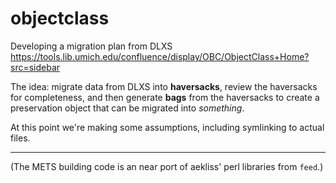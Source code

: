 # objectclass

Developing a migration plan from DLXS
https://tools.lib.umich.edu/confluence/display/OBC/ObjectClass+Home?src=sidebar

The idea: migrate data from DLXS into **haversacks**, review the haversacks for 
completeness, and then generate **bags** from the haversacks to create a 
preservation object that can be migrated into _something_.

At this point we're making some assumptions, including symlinking to actual files.

----

(The METS building code is an near port of aekliss' perl libraries from `feed`.)